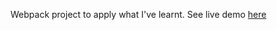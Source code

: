 Webpack project to apply what I've learnt. 
See live demo [here](https://mvttn.github.io/restaurant-page/)
